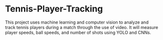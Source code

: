 # Tennis-Player-Tracking
This project uses machine learning and computer vision to analyze and track tennis players during a match through the use of video. It will measure player speeds, ball speeds, and number of shots using YOLO and CNNs.
